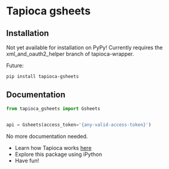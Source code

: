 # Tapioca gsheets

## Installation
Not yet available for installation on PyPy!
Currently requires the xml_and_oauth2_helper branch of tapioca-wrapper.

Future:
```
pip install tapioca-gsheets
```

## Documentation
``` python
from tapioca_gsheets import Gsheets


api = Gsheets(access_token='{any-valid-access-token}')

```

No more documentation needed.

- Learn how Tapioca works [here](http://tapioca-wrapper.readthedocs.org/en/latest/quickstart/)
- Explore this package using iPython
- Have fun!
